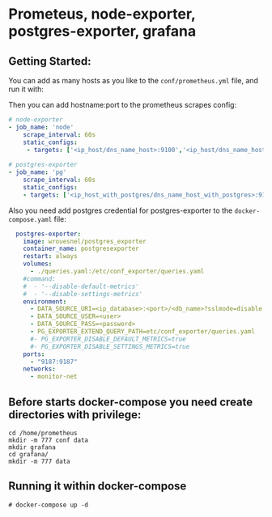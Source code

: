 # Prometeus, node-exporter, postgres-exporter, grafana

## Getting Started:

You can add as many hosts as you like to the
`conf/prometheus.yml` file, and run it with:

Then you can add hostname:port to the prometheus scrapes config:

```yml
# node-exporter
- job_name: 'node'
    scrape_interval: 60s
    static_configs:
     - targets: ['<ip_host/dns_name_host>:9100','<ip_host/dns_name_host>:9100']
     
# postgres-exporter
- job_name: 'pg'
    scrape_interval: 60s
    static_configs:
    - targets: ['<ip_host_with_postgres/dns_name_host_with_postgres>:9187']
```

Also you need add postgres credential for postgres-exporter to the `docker-compose.yaml` file:

```yaml
  postgres-exporter:
    image: wrouesnel/postgres_exporter
    container_name: postgresexporter
    restart: always
    volumes:
      - ./queries.yaml:/etc/conf_exporter/queries.yaml
    #command:
    #  - '--disable-default-metrics'
    #  - '--disable-settings-metrics'
    environment:
      - DATA_SOURCE_URI=<ip_database>:<port>/<db_name>?sslmode=disable
      - DATA_SOURCE_USER=<user>
      - DATA_SOURCE_PASS=<password>
      - PG_EXPORTER_EXTEND_QUERY_PATH=etc/conf_exporter/queries.yaml
      #- PG_EXPORTER_DISABLE_DEFAULT_METRICS=true 
      #- PG_EXPORTER_DISABLE_SETTINGS_METRICS=true
    ports:
      - "9187:9187"
    networks:
      - monitor-net
```

## Before starts docker-compose you need create directories with privilege:

```console
cd /home/prometheus
mkdir -m 777 conf data 
mkdir grafana 
cd grafana/
mkdir -m 777 data
```

## Running it within docker-compose

```console
# docker-compose up -d 
```
